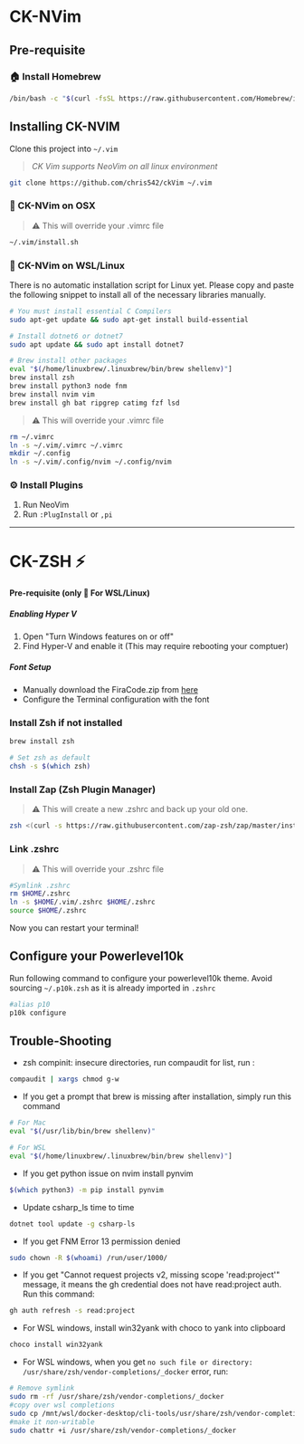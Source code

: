 # CK-NVim

## Pre-requisite

### :house: Install Homebrew

```bash
/bin/bash -c "$(curl -fsSL https://raw.githubusercontent.com/Homebrew/install/HEAD/install.sh)"
```

## Installing CK-NVIM

Clone this project into `~/.vim`

> _CK Vim supports NeoVim on all linux environment_

```bash
git clone https://github.com/chris542/ckVim ~/.vim
```

### :apple: CK-NVim on OSX

> :warning: This will override your .vimrc file

```bash
~/.vim/install.sh
```

### :penguin: CK-NVim on WSL/Linux

There is no automatic installation script for Linux yet. Please copy and paste the following snippet to install all of the necessary libraries manually.

```bash
# You must install essential C Compilers
sudo apt-get update && sudo apt-get install build-essential

# Install dotnet6 or dotnet7
sudo apt update && sudo apt install dotnet7

# Brew install other packages
eval "$(/home/linuxbrew/.linuxbrew/bin/brew shellenv)"]
brew install zsh
brew install python3 node fnm
brew install nvim vim
brew install gh bat ripgrep catimg fzf lsd
```

> :warning: This will override your .vimrc file

```bash
rm ~/.vimrc
ln -s ~/.vim/.vimrc ~/.vimrc
mkdir ~/.config
ln -s ~/.vim/.config/nvim ~/.config/nvim
```

### :gear: Install Plugins

1. Run NeoVim
2. Run `:PlugInstall` or `,pi`

---

# CK-ZSH ⚡️

#### Pre-requisite (only :penguin: For WSL/Linux)

##### Enabling Hyper V

1. Open "Turn Windows features on or off"
2. Find Hyper-V and enable it (This may require rebooting your comptuer)

##### Font Setup

- Manually download the FiraCode.zip from [here](https://github.com/ryanoasis/nerd-fonts/releases)
- Configure the Terminal configuration with the font

### Install Zsh if not installed

```bash
brew install zsh

# Set zsh as default
chsh -s $(which zsh)
```

### Install Zap (Zsh Plugin Manager)

> :warning: This will create a new .zshrc and back up your old one.

```bash
zsh <(curl -s https://raw.githubusercontent.com/zap-zsh/zap/master/install.zsh) --branch release-v1
```

### Link .zshrc

> :warning: This will override your .zshrc file

```bash
#Symlink .zshrc
rm $HOME/.zshrc
ln -s $HOME/.vim/.zshrc $HOME/.zshrc
source $HOME/.zshrc
```

Now you can restart your terminal!

## Configure your Powerlevel10k

Run following command to configure your powerlevel10k theme.
Avoid sourcing `~/.p10k.zsh` as it is already imported in `.zshrc`

```bash
#alias p10
p10k configure
```

## Trouble-Shooting

- zsh compinit: insecure directories, run compaudit for list, run :

```bash
compaudit | xargs chmod g-w
```

- If you get a prompt that brew is missing after installation, simply run this command

```bash
# For Mac
eval "$(/usr/lib/bin/brew shellenv)"
```

```bash
# For WSL
eval "$(/home/linuxbrew/.linuxbrew/bin/brew shellenv)"]
```

- If you get python issue on nvim install pynvim

```bash
$(which python3) -m pip install pynvim
```

- Update csharp_ls time to time

```bash
dotnet tool update -g csharp-ls
```

- If you get FNM Error 13 permission denied

```bash
sudo chown -R $(whoami) /run/user/1000/
```

- If you get "Cannot request projects v2, missing scope 'read:project'" message, it means the gh credential does not have read:project auth. Run this command:

```bash
gh auth refresh -s read:project
```

- For WSL windows, install win32yank with choco to yank into clipboard

```Powershell
choco install win32yank
```

- For WSL windows, when you get `no such file or directory: /usr/share/zsh/vendor-completions/_docker` error, run:

```bash
# Remove symlink
sudo rm -rf /usr/share/zsh/vendor-completions/_docker
#copy over wsl completions
sudo cp /mnt/wsl/docker-desktop/cli-tools/usr/share/zsh/vendor-completions/_docker /usr/share/zsh/vendor-completions/
#make it non-writable
sudo chattr +i /usr/share/zsh/vendor-completions/_docker
```
